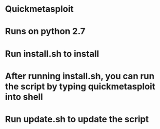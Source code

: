 # Quickmetasploit

# Runs on python 2.7

# Run install.sh to install
# After running install.sh, you can run the script by typing quickmetasploit into shell

# Run update.sh to update the script
